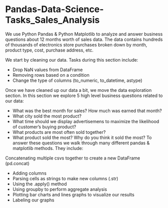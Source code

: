 # Pandas-Data-Science-Tasks_Sales_Analysis
We use Python Pandas & Python Matplotlib to analyze and answer business questions about 12 months worth of sales data. The data contains hundreds of thousands of electronics store purchases broken down by month, product type, cost, purchase address, etc.

We start by cleaning our data. Tasks during this section include:

- Drop NaN values from DataFrame
- Removing rows based on a condition
- Change the type of columns (to_numeric, to_datetime, astype)

Once we have cleaned up our data a bit, we move the data exploration section. In this section we explore 5 high level business questions related to our data:

- What was the best month for sales? How much was earned that month?
- What city sold the most product?
- What time should we display advertisemens to maximize the likelihood of customer’s buying product?
- What products are most often sold together?
- What product sold the most? Why do you think it sold the most?
To answer these questions we walk through many different pandas & matplotlib methods. They include:

Concatenating multiple csvs together to create a new DataFrame (pd.concat)
- Adding columns
- Parsing cells as strings to make new columns (.str)
- Using the .apply() method
- Using groupby to perform aggregate analysis
- Plotting bar charts and lines graphs to visualize our results
- Labeling our graphs
